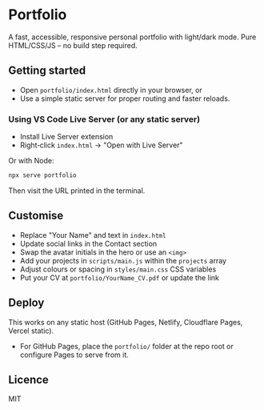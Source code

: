 # Portfolio

A fast, accessible, responsive personal portfolio with light/dark mode. Pure HTML/CSS/JS – no build step required.

## Getting started

- Open `portfolio/index.html` directly in your browser, or
- Use a simple static server for proper routing and faster reloads.

### Using VS Code Live Server (or any static server)
- Install Live Server extension
- Right‑click `index.html` → "Open with Live Server"

Or with Node:

```bash
npx serve portfolio
```

Then visit the URL printed in the terminal.

## Customise

- Replace "Your Name" and text in `index.html`
- Update social links in the Contact section
- Swap the avatar initials in the hero or use an `<img>`
- Add your projects in `scripts/main.js` within the `projects` array
- Adjust colours or spacing in `styles/main.css` CSS variables
- Put your CV at `portfolio/YourName_CV.pdf` or update the link

## Deploy

This works on any static host (GitHub Pages, Netlify, Cloudflare Pages, Vercel static).

- For GitHub Pages, place the `portfolio/` folder at the repo root or configure Pages to serve from it.

## Licence

MIT 